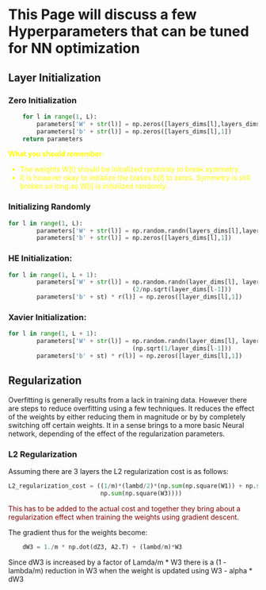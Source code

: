 # This Page will discuss a few Hyperparameters that can be tuned for NN optimization


## Layer Initialization
### Zero Initialization
```python
    for l in range(1, L):
        parameters['W' + str(l)] = np.zeros([layers_dims[l],layers_dims[l-1]])
        parameters['b' + str(l)] = np.zeros([layers_dims[l],1])
    return parameters
```

<font color='yellow'>

**What you should remember**:
- The weights W[l] should be initialized randomly to break symmetry. 
- It is however okay to initialize the biases b[l] to zeros. Symmetry is still broken so long as W[l] is initialized randomly.

</font>

### Initializing Randomly

```python
for l in range(1, L):
        parameters['W' + str(l)] = np.random.randn(layers_dims[l],layers_dims[l-1]) * 0.01
        parameters['b' + str(l)] = np.zeros([layers_dims[l],1])
```

### HE Initialization:

```python
for l in range(1, L + 1):
        parameters['W' + str(l)] = np.random.randn(layer_dims[l], layer_dims[l-1] * 
                                   (2/np.sqrt(layer_dims[l-1]))
        parameters['b' + st) * r(l)] = np.zeros([layer_dims[l],1])
```

### Xavier Initialization:

```python
for l in range(1, L + 1):
        parameters['W' + str(l)] = np.random.randn(layer_dims[l], layer_dims[l-1] * 
                                   (np.sqrt(1/layer_dims[l-1]))
        parameters['b' + st) * r(l)] = np.zeros([layer_dims[l],1])
```


## Regularization

Overfitting is generally results from a lack in training data. However there are steps to reduce overfitting using a few techniques. It reduces the effect of the weights by either reducing them in magnitude or by by completely switching off certain weights. It in a sense brings to a more basic Neural network, depending of the effect of the regularization parameters.

### L2 Regularization

Assuming there are 3 layers the L2 regularization cost is as follows:

```python
L2_regularization_cost = ((1/m)*(lambd/2)*(np.sum(np.square(W1)) + np.sum(np.square(W2)) + 
                          np.sum(np.square(W3))))
```
<font color="maroon">
This has to be added to the actual cost and together they bring about a regularization effect when training the weights using gradient descent.
</font>

The gradient thus for the weights become:
```python
    dW3 = 1./m * np.dot(dZ3, A2.T) + (lambd/m)*W3
```
Since dW3 is increased by a factor of Lamda/m * W3 there is a (1 - lambda/m) reduction in W3 when the weight is updated using W3 - alpha * dW3